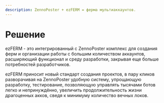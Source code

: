 ```yaml
---
description: ZennoPoster + ezFERM = ферма мультиаккаунтов.
---
```


# Решение

ezFERM - это интегрированный с ZennoPoster комплекс для создания ферм и организации работы с большим количеством аккаунтов, расширяющий функционал и среду разработки, закрывая еще больше потребностей разработчиков.

ezFERM приносит новый стандарт создания проектов, в пару кликов разворачивая на ZennoPoster удобную систему, упрощающую разработку, тестирование, позволяющую управлять тысячами ботов легко и непринуждённо, увеличить продолжительность жизни драгоценных акков, сведя к минимуму количество вечных локов.&#x20;
